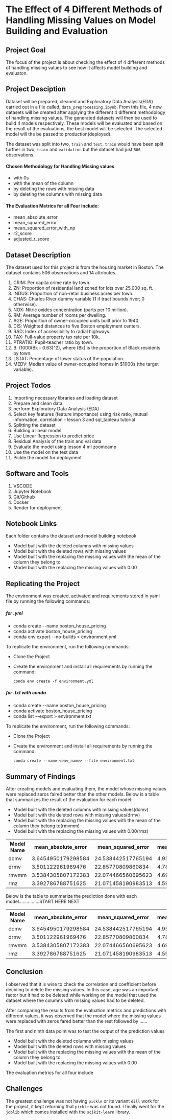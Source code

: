 # The Effect of 4 Different Methods of Handling Missing Values on Model Building and Evaluation

## Project Goal

The focus of the project is about checking the effect of 4 different methods of handling missing values to see how it affects model building and evaluaton.

## Project Desciption

Dataset will be prepared, cleaned and Exploratory Data Analysis(EDA) carried out in a file called, `data_preprocessing.ipynb`. From this file, 4 new datasets will be created after applying the different 4 different methodology of handling missing values. The generated datasets will then be used to build 4 models respectively. These models will be evaluated and based on the result of the evaluations, the best model will be selected. The selected model will the be passed to production(deployed).

The dataset was split into two, `train` and `test`. `train` would have been split further in two, `train` and `validation` but the dataset had just `506` observations.

#### Chosen Methodology for Handling Missing values

- with 0s
- with the mean of the column
- by deleting the rows with missing data
- by deleting the columns with missing data

#### The Evaluation Metrics for all Four Include:

- mean_absolute_error
- mean_squared_error
- mean_squared_error_with_np
- r2_score
- adjusted_r_score

## Dataset Description

The dataset used for this project is from the housing market in Boston. The dataset contains 506 observations and 14 attributes.

1. CRIM: Per capita crime rate by town.
2. ZN: Proportion of residential land zoned for lots over 25,000 sq. ft.
3. INDUS: Proportion of non-retail business acres per town.
4. CHAS: Charles River dummy variable (1 if tract bounds river; 0 otherwise).
5. NOX: Nitric oxides concentration (parts per 10 million).
6. RM: Average number of rooms per dwelling.
7. AGE: Proportion of owner-occupied units built prior to 1940.
8. DIS: Weighted distances to five Boston employment centers.
9. RAD: Index of accessibility to radial highways.
10. TAX: Full-value property tax rate per 10k.
11. PTRATIO: Pupil-teacher ratio by town.
12. B: (1000(Bk - 0.63)^2), where (Bk) is the proportion of Black residents by town.
13. LSTAT: Percentage of lower status of the population.
14. MEDV: Median value of owner-occupied homes in $1000s (the target variable).

## Project Todos

1. Importing necessary libraries and loading dataset
2. Prepare and clean data
3. perform Exploratory Data Analysis (EDA)
4. Select key features (feature importance) using risk ratio, mutual information, correlation - lesson 3 and sql_tableau tutorial
5. Splitting the dataset
6. Building a linear model
7. Use Linear Regression to predict price
8. Residual Analysis of the train and val data
9. Evaluate the model using lesson 4 ml zoomcamp
10. Use the model on the test data
11. Pickle the model for deployment

## Software and Tools

1. VSCODE
2. Jupyter Notebook
3. Git/Github
4. Docker
5. Render for deployment

## Notebook Links

Each folder contains the dataset and model building notebook

- Model built with the deleted columns with missing values
- Model built with the deleted rows with missing values
- Model built with the replacing the missing values with the mean of the column they belong to
- Model built with the replacing the missing values with 0.00

## Replicating the Project

The environment was created, activated and requirements stored in yaml file by running the following commands:

##### for .yml

- conda create --name boston_house_pricing
- conda activate boston_house_pricing
- conda env export --no-builds > environment.yml

To replicate the environment, run the following commands:

- Clone the Project
- Create the environment and install all requirements by running the command:

      conda env create -f environment.yml

##### for .txt with conda

- conda create --name boston_house_pricing
- conda activate boston_house_pricing
- conda list --export > environment.txt

To replicate the environment, run the following commands:

- Clone the Project
- Create the environment and install all requirements by running the command:

      conda create --name <env_name> --file environment.txt

<!-- ##### for .txt with pip
- pip freeze > requirements.txt
- pip install -r requirements.txt -->

## Summary of Findings

After creating models and evaluating them, the model whose missing values were replaced zeros faired better than the other models. Below is a table that summarizes the result of the evaluation for each model:

- Model built with the deleted columns with missing values(dcmv)
- Model built with the deleted rows with missing values(drmv)
- Model built with the replacing the missing values with the mean of the column they belong to(rmvmm)
- Model built with the replacing the missing values with 0.00(rmz)

<table>
 <tr>
    <th>Model Name</th>
    <th>mean_absolute_error</th>
    <th>mean_squared_error</th>
    <th>mean_squared_error_with_np</th>
    <th>r2_score</th>
    <th>adjusted_r_score</th>
 </tr>
 <tr>
    <td>dcmv</td>
    <td>3.6454950179298584</td>
    <td>24.538442517765194</td>
    <td>4.9536292269168865</td>
    <td>0.7322723273710499</td>
    <td>0.7211939409174382</td>
 </tr>
 <tr>
    <td>drmv</td>
    <td>3.501122961969476</td>
    <td>22.85770809860834</td>
    <td>4.780973551339553</td>
    <td>0.7147470620507681</td>
    <td>0.6824542766225532</td>
 </tr>
 <tr>
    <td>rmvmm</td>
    <td>3.5384305807172383</td>
    <td>22.074466560695623</td>
    <td>4.698347215851083</td>
    <td>0.7591556370155939</td>
    <td>0.7383633179090264</td>
 </tr>
 <tr>
    <td>rmz</td>
    <td>3.392786788751625</td>
    <td>21.071458190983513</td>
    <td>4.590365801434948</td>
    <td>0.7700990005259702</td>
    <td>0.7502514322260541</td>
 </tr>
</table>

Below is the table to summarize the prediction done with each model................START HERE NEXT

<table>
 <tr>
    <th>Model Name</th>
    <th>mean_absolute_error</th>
    <th>mean_squared_error</th>
    <th>mean_squared_error_with_np</th>
    <th>r2_score</th>
    <th>adjusted_r_score</th>
 </tr>
 <tr>
    <td>dcmv</td>
    <td>3.6454950179298584</td>
    <td>24.538442517765194</td>
    <td>4.9536292269168865</td>
    <td>0.7322723273710499</td>
    <td>0.7211939409174382</td>
 </tr>
 <tr>
    <td>drmv</td>
    <td>3.501122961969476</td>
    <td>22.85770809860834</td>
    <td>4.780973551339553</td>
    <td>0.7147470620507681</td>
    <td>0.6824542766225532</td>
 </tr>
 <tr>
    <td>rmvmm</td>
    <td>3.5384305807172383</td>
    <td>22.074466560695623</td>
    <td>4.698347215851083</td>
    <td>0.7591556370155939</td>
    <td>0.7383633179090264</td>
 </tr>
 <tr>
    <td>rmz</td>
    <td>3.392786788751625</td>
    <td>21.071458190983513</td>
    <td>4.590365801434948</td>
    <td>0.7700990005259702</td>
    <td>0.7502514322260541</td>
 </tr>
</table>

## Conclusion

I observed that it is wise to check the correlation and coefficient before deciding to delete the missing values. In this case, age was an important factor but it had to be deleted while working on the model that used the dataset where the columns with missing values had to be deleted.

After comparing the results from the evaluation metrics and predictions with different values, it was observed that the model where the missing values were replaced with zeros fared better than the rest followed by ......

The first and ninth data point was to test the output of the prediction values

- Model built with the deleted columns with missing values
- Model built with the deleted rows with missing values
- Model built with the replacing the missing values with the mean of the column they belong to
- Model built with the replacing the missing values with 0.00

The evaluation metrics for all four include

## Challenges

The greatest challenge was not having `pickle` or its variant `dill` work for the project, it kept returning that `pickle` was not found. I finally went for the `joblib` which comes installed with the `scikit-learn` library.
